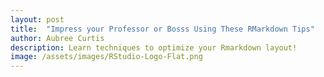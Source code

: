 ```yaml
---
layout: post
title:  "Impress your Professor or Bosss Using These RMarkdown Tips"
author: Aubree Curtis
description: Learn techniques to optimize your Rmarkdown layout!
image: /assets/images/RStudio-Logo-Flat.png
---
```



